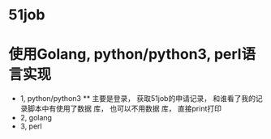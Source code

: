 # 51job

# 使用Golang, python/python3, perl语言实现
* 1, python/python3
  ** 主要是登录， 获取51job的申请记录， 和谁看了我的记录脚本中有使用了数据 库， 也可以不用数据 库， 直接print打印
* 2, golang
* 3, perl
